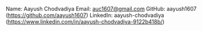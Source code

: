 Name: Aayush Chodvadiya
Email: auc1607@gmail.com
GitHub: aayush1607 (https://github.com/aayush1607)
LinkedIn: aayush-chodvadiya (https://www.linkedin.com/in/aayush-chodvadiya-9122b418b/)